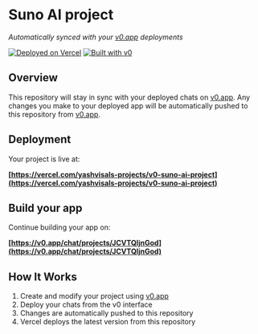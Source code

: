 # Suno AI project

*Automatically synced with your [v0.app](https://v0.app) deployments*

[![Deployed on Vercel](https://img.shields.io/badge/Deployed%20on-Vercel-black?style=for-the-badge&logo=vercel)](https://vercel.com/yashvisals-projects/v0-suno-ai-project)
[![Built with v0](https://img.shields.io/badge/Built%20with-v0.app-black?style=for-the-badge)](https://v0.app/chat/projects/JCVTQljnGod)

## Overview

This repository will stay in sync with your deployed chats on [v0.app](https://v0.app).
Any changes you make to your deployed app will be automatically pushed to this repository from [v0.app](https://v0.app).

## Deployment

Your project is live at:

**[https://vercel.com/yashvisals-projects/v0-suno-ai-project](https://vercel.com/yashvisals-projects/v0-suno-ai-project)**

## Build your app

Continue building your app on:

**[https://v0.app/chat/projects/JCVTQljnGod](https://v0.app/chat/projects/JCVTQljnGod)**

## How It Works

1. Create and modify your project using [v0.app](https://v0.app)
2. Deploy your chats from the v0 interface
3. Changes are automatically pushed to this repository
4. Vercel deploys the latest version from this repository